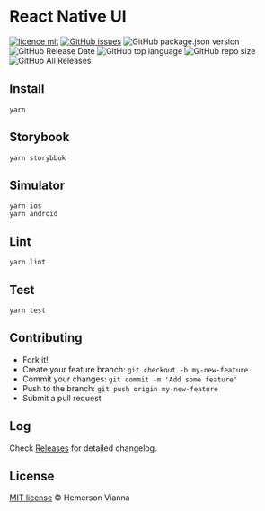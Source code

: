 # React Native UI

[![licence mit](https://img.shields.io/badge/license-MIT-blue.svg?style=flat-square)](http://hemersonvianna.mit-license.org/)
[![GitHub issues](https://img.shields.io/github/issues/org-hesiod/react-native.svg)](https://github.com/org-hesiod/react-native/issues)
![GitHub package.json version](https://img.shields.io/github/package-json/v/org-hesiod/react-native.svg)
![GitHub Release Date](https://img.shields.io/github/release-date/org-hesiod/react-native.svg)
![GitHub top language](https://img.shields.io/github/languages/top/org-hesiod/react-native.svg)
![GitHub repo size](https://img.shields.io/github/repo-size/org-hesiod/react-native.svg)
![GitHub All Releases](https://img.shields.io/github/downloads/org-hesiod/react-native/total.svg)

## Install

```
yarn
```

## Storybook

```
yarn storybbok
```

## Simulator

```
yarn ios
yarn android
```

## Lint

```
yarn lint
```

## Test

```
yarn test
```

## Contributing

- Fork it!
- Create your feature branch: `git checkout -b my-new-feature`
- Commit your changes: `git commit -m 'Add some feature'`
- Push to the branch: `git push origin my-new-feature`
- Submit a pull request

## Log

Check [Releases](https://github.com/org-hesiod/react-native/releases) for detailed changelog.

## License

[MIT license](http://hemersonvianna.mit-license.org/) © Hemerson Vianna